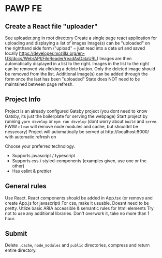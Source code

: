 # PAWP FE

## Create a React file "uploader"

See uploader.png in root directory
Create a single page react application for uploading and displaying a list of images
Image(s) can be "uploaded" on the righthand side form ("upload" = just read into a data url and saved locally https://developer.mozilla.org/en-US/docs/Web/API/FileReader/readAsDataURL)
Images are then automatically displayed in a list to the right.
Images in the list to the right can be removed via clicking a delete button. Only the deleted image should be removed from the list.
Additional image(s) can be added through the form once the last has been "uploaded"
State does NOT need to be maintained between page refresh.

## Project Info

Project is an already configured Gatsby project (you dont need to know Gatsby, its just the boilerplate for serving the webpage)
Start project by running `yarn develop` or `npm run develop` (dont worry about `build` and `serve`. FWIW `clean` will remove node modules and cache, but shouldnt be nessecary)
Project will automatically be served at http://localhost:8000/ with automatic refresh on

Choose your preferred technology.

- Supports javascript / typescript
- Supports css / styled-components (examples given, use one or the other)
- Has eslint & prettier

## General rules

Use React. React components should be added in App.tsx (or remove and create App.js for javascript)
For css, make it usuable. Doesnt need to be pretty.
Utlize basic ARIA accessible & semantic rules for html elements
Try not to use any additional libraries.
Don't overwork it, take no more than 1 hour.

## Submit

Delete `.cache`, `node_modules` and `public` directories, compress and return entire directory.
